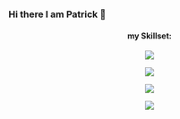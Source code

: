 ### Hi there I am Patrick 🙌


<h4 align="center"> my Skillset: </h4>
<p align="center">
  <a href="https://skillicons.dev">
    <img src="https://skillicons.dev/icons?i=js,html,css,cs,dotnet,visualstudio,angular,unity,git,docker,mysql,mongodb,raspberrypi,sqlite" />
  </a>
</p>

<p align = "center">
  <img  src = "https://github-readme-stats.vercel.app/api?username=MKPatrick&show_icons=true&line_height=27&theme=vue-dark">

</p>
<p align = "center">
 <img src = "https://github-readme-stats.vercel.app/api/top-langs/?username=MKPatrick&hide=&theme=vue-dark">

</p>
 
<p align = "center">
   <img  src="https://github-readme-streak-stats.herokuapp.com/?user=MKPatrick&show_icons=true&locale=en&layout=compact&theme=vue-dark&line_height=0" />
</p> 
